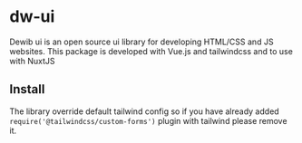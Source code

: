 # dw-ui
Dewib ui is an open source ui library for developing HTML/CSS and JS websites. This package is developed with Vue.js and tailwindcss and to use with NuxtJS

## Install

The library override default tailwind config so if you have already added `require('@tailwindcss/custom-forms')` plugin with tailwind please remove it.
